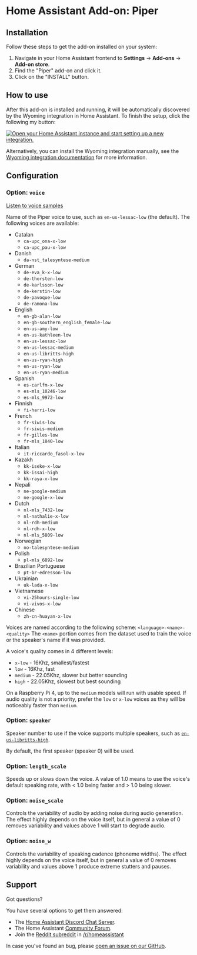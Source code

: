 # Home Assistant Add-on: Piper

## Installation

Follow these steps to get the add-on installed on your system:

1. Navigate in your Home Assistant frontend to **Settings** -> **Add-ons** -> **Add-on store**.
2. Find the "Piper" add-on and click it.
3. Click on the "INSTALL" button.

## How to use

After this add-on is installed and running, it will be automatically discovered
by the Wyoming integration in Home Assistant. To finish the setup,
click the following my button:

[![Open your Home Assistant instance and start setting up a new integration.](https://my.home-assistant.io/badges/config_flow_start.svg)](https://my.home-assistant.io/redirect/config_flow_start/?domain=wyoming)

Alternatively, you can install the Wyoming integration manually, see the
[Wyoming integration documentation](https://www.home-assistant.io/integrations/wyoming/)
for more information.

## Configuration

### Option: `voice`

[Listen to voice samples](https://rhasspy.github.io/piper-samples/)

Name of the Piper voice to use, such as `en-us-lessac-low` (the default).
The following voices are available:

- Catalan
    - `ca-upc_ona-x-low`
    - `ca-upc_pau-x-low`
- Danish
    - `da-nst_talesyntese-medium`
- German
    - `de-eva_k-x-low`
    - `de-thorsten-low`
    - `de-karlsson-low`
    - `de-kerstin-low`
    - `de-pavoque-low`
    - `de-ramona-low`
- English
    - `en-gb-alan-low`
    - `en-gb-southern_english_female-low`
    - `en-us-amy-low`
    - `en-us-kathleen-low`
    - `en-us-lessac-low`
    - `en-us-lessac-medium`
    - `en-us-libritts-high`
    - `en-us-ryan-high`
    - `en-us-ryan-low`
    - `en-us-ryan-medium`
- Spanish
    - `es-carlfm-x-low`
    - `es-mls_10246-low`
    - `es-mls_9972-low`
- Finnish
    - `fi-harri-low`
- French
    - `fr-siwis-low`
    - `fr-siwis-medium`
    - `fr-gilles-low`
    - `fr-mls_1840-low`
- Italian
    - `it-riccardo_fasol-x-low`
- Kazakh
    - `kk-iseke-x-low`
    - `kk-issai-high`
    - `kk-raya-x-low`
- Nepali
    - `ne-google-medium`
    - `ne-google-x-low`
- Dutch
    - `nl-mls_7432-low`
    - `nl-nathalie-x-low`
    - `nl-rdh-medium`
    - `nl-rdh-x-low`
    - `nl-mls_5809-low`
- Norwegian
    - `no-talesyntese-medium`
- Polish
    - `pl-mls_6892-low`
- Brazilian Portuguese
    - `pt-br-edresson-low`
- Ukrainian
    - `uk-lada-x-low`
- Vietnamese
    - `vi-25hours-single-low`
    - `vi-vivos-x-low`
- Chinese
    - `zh-cn-huayan-x-low`

Voices are named according to the following scheme: `<language>-<name>-<quality>`
The `<name>` portion comes from the dataset used to train the voice or the speaker's name if it was provided.

A voice's quality comes in 4 different levels:

- `x-low` - 16Khz, smallest/fastest
- `low` - 16Khz, fast
- `medium` - 22.05Khz, slower but better sounding
- `high` - 22.05Khz, slowest but best sounding

On a Raspberry Pi 4, up to the `medium` models will run with usable speed. If audio quality is not a priority, prefer the `low` or `x-low` voices as they will be noticeably faster than `medium`.

### Option: `speaker`

Speaker number to use if the voice supports multiple speakers, such as [`en-us-libritts-high`](https://rhasspy.github.io/piper-samples/#en-us-libritts-high).

By default, the first speaker (speaker 0) will be used.

### Option: `length_scale`

Speeds up or slows down the voice. A value of 1.0 means to use the voice's default speaking rate, with < 1.0 being faster and > 1.0 being slower.

### Option: `noise_scale`

Controls the variability of audio by adding noise during audio generation. The effect highly depends on the voice itself, but in general a value of 0 removes variability and values above 1 will start to degrade audio.

### Option: `noise_w`

Controls the variability of speaking cadence (phoneme widths). The effect highly depends on the voice itself, but in general a value of 0 removes variability and values above 1 produce extreme stutters and pauses.

## Support

Got questions?

You have several options to get them answered:

- The [Home Assistant Discord Chat Server][discord].
- The Home Assistant [Community Forum][forum].
- Join the [Reddit subreddit][reddit] in [/r/homeassistant][reddit]

In case you've found an bug, please [open an issue on our GitHub][issue].

[discord]: https://discord.gg/c5DvZ4e
[forum]: https://community.home-assistant.io
[issue]: https://github.com/home-assistant/addons/issues
[reddit]: https://reddit.com/r/homeassistant
[repository]: https://github.com/hassio-addons/repository
